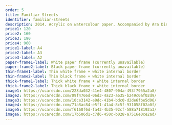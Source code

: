 ```yaml
---
order: 5
title: Familiar Streets
identifier: familiar-streets
description: 2014. Acrylic on watercolour paper. Accompanied by Ara Dinkjian.
price1: 120
price2: 160
price3: 190
price4: 960
price1-label: A4
price2-label: A3
price3-label: A2
paper-frame1-label: White paper frame (currently unavailable)
paper-frame2-label: Black paper frame (currently unavailable)
thin-frame1-label: Thin white frame + white internal border
thin-frame2-label: Thin black frame + white internal border
thick-frame1-label: Thick white frame + white internal border
thick-frame2-label: Thick black frame + white internal border
image1: https://ucarecdn.com/228da032-41e4-4807-904a-493f7955a2a8/
image2: https://ucarecdn.com/09f4766d-06d3-4a23-a635-b249c0af02d9/
image3: https://ucarecdn.com/10ce3142-e9dc-41b4-bdc0-d2de6fbe5d96/
image4: https://ucarecdn.com/71a8ac84-e5f1-41a4-8c5f-931058f02a0f/
image5: https://ucarecdn.com/f6160f6d-fa43-4b35-92cf-588a718192a3/
image6: https://ucarecdn.com/17b506d1-c7d6-450c-b028-a7516e0ce2ad/
---
```

